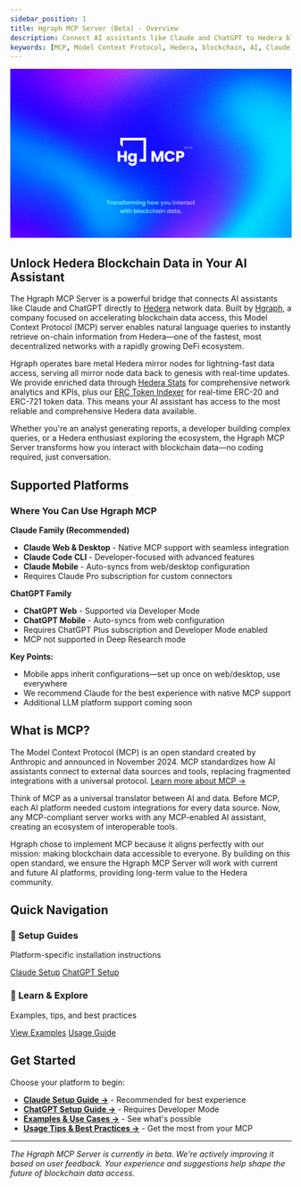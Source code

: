 ```yaml
---
sidebar_position: 1
title: Hgraph MCP Server (Beta) - Overview
description: Connect AI assistants like Claude and ChatGPT to Hedera blockchain data
keywords: [MCP, Model Context Protocol, Hedera, blockchain, AI, Claude, ChatGPT, Hgraph]
---
```


![Hgraph MCP Server](./hgraph-mcp-docs-hero.jpg)

## Unlock Hedera Blockchain Data in Your AI Assistant

The Hgraph MCP Server is a powerful bridge that connects AI assistants like Claude and ChatGPT directly to [Hedera](https://hedera.com) network data. Built by [Hgraph](https://hgraph.com), a company focused on accelerating blockchain data access, this Model Context Protocol (MCP) server enables natural language queries to instantly retrieve on-chain information from Hedera—one of the fastest, most decentralized networks with a rapidly growing DeFi ecosystem.

Hgraph operates bare metal Hedera mirror nodes for lightning-fast data access, serving all mirror node data back to genesis with real-time updates. We provide enriched data through [Hedera Stats](https://docs.hgraph.com/hedera-stats) for comprehensive network analytics and KPIs, plus our [ERC Token Indexer](https://docs.hgraph.com/erc-token-data/overview) for real-time ERC-20 and ERC-721 token data. This means your AI assistant has access to the most reliable and comprehensive Hedera data available.

Whether you're an analyst generating reports, a developer building complex queries, or a Hedera enthusiast exploring the ecosystem, the Hgraph MCP Server transforms how you interact with blockchain data—no coding required, just conversation.

## Supported Platforms

### Where You Can Use Hgraph MCP

**Claude Family (Recommended)**
- **Claude Web & Desktop** - Native MCP support with seamless integration
- **Claude Code CLI** - Developer-focused with advanced features
- **Claude Mobile** - Auto-syncs from web/desktop configuration
- Requires Claude Pro subscription for custom connectors

**ChatGPT Family**
- **ChatGPT Web** - Supported via Developer Mode
- **ChatGPT Mobile** - Auto-syncs from web configuration
- Requires ChatGPT Plus subscription and Developer Mode enabled
- MCP not supported in Deep Research mode

**Key Points:**
- Mobile apps inherit configurations—set up once on web/desktop, use everywhere
- We recommend Claude for the best experience with native MCP support
- Additional LLM platform support coming soon

## What is MCP?

The Model Context Protocol (MCP) is an open standard created by Anthropic and announced in November 2024. MCP standardizes how AI assistants connect to external data sources and tools, replacing fragmented integrations with a universal protocol. [Learn more about MCP →](https://modelcontextprotocol.io/docs/getting-started/intro)

Think of MCP as a universal translator between AI and data. Before MCP, each AI platform needed custom integrations for every data source. Now, any MCP-compliant server works with any MCP-enabled AI assistant, creating an ecosystem of interoperable tools.

Hgraph chose to implement MCP because it aligns perfectly with our mission: making blockchain data accessible to everyone. By building on this open standard, we ensure the Hgraph MCP Server will work with current and future AI platforms, providing long-term value to the Hedera community.

## Quick Navigation

<div className="row">
  <div className="col col--6">
    <div className="card">
      <div className="card__header">
        <h3>🚀 Setup Guides</h3>
      </div>
      <div className="card__body">
        <p>Platform-specific installation instructions</p>
      </div>
      <div className="card__footer">
        <a href="./setup-claude" className="button button--primary button--block">Claude Setup</a>
        <a href="./setup-chatgpt" className="button button--secondary button--block margin-top--sm">ChatGPT Setup</a>
      </div>
    </div>
  </div>
  <div className="col col--6">
    <div className="card">
      <div className="card__header">
        <h3>📖 Learn & Explore</h3>
      </div>
      <div className="card__body">
        <p>Examples, tips, and best practices</p>
      </div>
      <div className="card__footer">
        <a href="./examples" className="button button--primary button--block">View Examples</a>
        <a href="./usage-guide" className="button button--secondary button--block margin-top--sm">Usage Guide</a>
      </div>
    </div>
  </div>
</div>

## Get Started

Choose your platform to begin:

- **[Claude Setup Guide →](./setup-claude)** - Recommended for best experience
- **[ChatGPT Setup Guide →](./setup-chatgpt)** - Requires Developer Mode
- **[Examples & Use Cases →](./examples)** - See what's possible
- **[Usage Tips & Best Practices →](./usage-guide)** - Get the most from your MCP

---

*The Hgraph MCP Server is currently in beta. We're actively improving it based on user feedback. Your experience and suggestions help shape the future of blockchain data access.*
